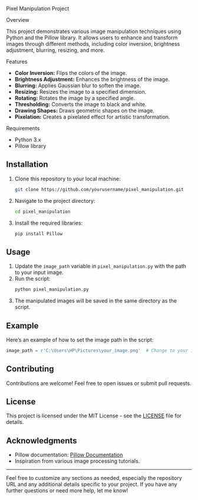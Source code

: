 Pixel Manipulation Project

Overview

This project demonstrates various image manipulation techniques using Python and the Pillow library. It allows users to enhance and transform images through different methods, including color inversion, brightness adjustment, blurring, resizing, and more.

Features

- **Color Inversion:** Flips the colors of the image.
- **Brightness Adjustment:** Enhances the brightness of the image.
- **Blurring:** Applies Gaussian blur to soften the image.
- **Resizing:** Resizes the image to a specified dimension.
- **Rotating:** Rotates the image by a specified angle.
- **Thresholding:** Converts the image to black and white.
- **Drawing Shapes:** Draws geometric shapes on the image.
- **Pixelation:** Creates a pixelated effect for artistic transformation.

Requirements

- Python 3.x
- Pillow library

## Installation

1. Clone this repository to your local machine:
   ```bash
   git clone https://github.com/yourusername/pixel_manipulation.git
   ```
   
2. Navigate to the project directory:
   ```bash
   cd pixel_manipulation
   ```

3. Install the required libraries:
   ```bash
   pip install Pillow
   ```

## Usage

1. Update the `image_path` variable in `pixel_manipulation.py` with the path to your input image.
2. Run the script:
   ```bash
   python pixel_manipulation.py
   ```
3. The manipulated images will be saved in the same directory as the script.

## Example

Here’s an example of how to set the image path in the script:

```python
image_path = r'C:\Users\HP\Pictures\your_image.png'  # Change to your input image path
```

## Contributing

Contributions are welcome! Feel free to open issues or submit pull requests.

## License

This project is licensed under the MIT License - see the [LICENSE](LICENSE) file for details.

## Acknowledgments

- Pillow documentation: [Pillow Documentation](https://pillow.readthedocs.io/en/stable/)
- Inspiration from various image processing tutorials.

---

Feel free to customize any sections as needed, especially the repository URL and any additional details specific to your project. If you have any further questions or need more help, let me know!

